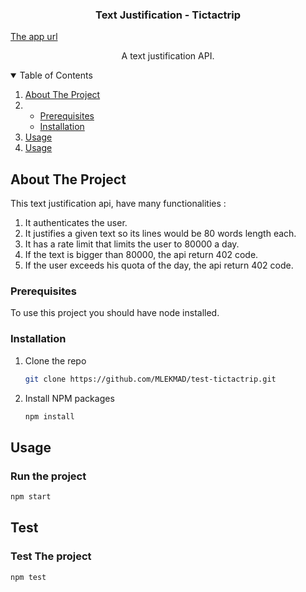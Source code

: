   <h3 align="center">Text Justification - Tictactrip</h3>
  <a align="center" href="https://text-justification.herokuapp.com/">The app url</a>

  <p align="center">
    A text justification API.
  </p>



<details open="open">
  <summary>Table of Contents</summary>
  <ol>
    <li>
      <a href="#about-the-project">About The Project</a>
    </li>
    <li>
      <ul>
        <li><a href="#prerequisites">Prerequisites</a></li>
        <li><a href="#installation">Installation</a></li>
      </ul>
    </li>
    <li><a href="#usage">Usage</a></li>
      <li><a href="#test">Usage</a></li>
  </ol>
</details>




## About The Project

This text justification api, have many functionalities :
<ol>
    <li>
      It authenticates the user.
    </li>
     <li>
      It justifies a given text so its lines would be 80 words length each.
    </li>
    <li>
      It has a rate limit that limits the user to 80000  a day.
    </li>
   <li>
     If the text is bigger than 80000, the api return 402 code.
  </li>
     <li>
     If the user exceeds his quota of the day, the api return 402 code.
  </li>
  </ol>




### Prerequisites

To use this project you should have node installed.


### Installation

1. Clone the repo
   ```sh
   git clone https://github.com/MLEKMAD/test-tictactrip.git
   ```
2. Install NPM packages
   ```sh
   npm install
   ```


## Usage
### Run the project
   ```sh
   npm start   
   ```

## Test 
### Test The project
   ```sh
   npm test
   ```
